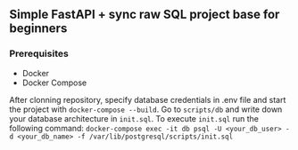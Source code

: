 ## Simple FastAPI + sync raw SQL project base for beginners

### Prerequisites

- Docker
- Docker Compose

After clonning repository, specify database credentials in .env file and start the project with ```docker-compose --build```.
Go to ```scripts/db``` and write down your database architecture in ```init.sql```.
To execute ```init.sql``` run the following command:
```docker-compose exec -it db psql -U <your_db_user> -d <your_db_name> -f /var/lib/postgresql/scripts/init.sql```